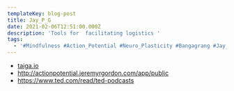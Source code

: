 ```yaml
---
templateKey: blog-post
title: Jay_P_G
date: 2021-02-06T12:51:00.000Z
description: 'Tools for  facilitating logistics '
tags:
  - '#Mindfulness #Action_Potential #Neuro_Plasticity #Bangagrang #Jay_PG'
---
```

* [taiga.io](taiga.io)
* <http://actionpotential.jeremyrgordon.com/app/public>
* <https://www.ted.com/read/ted-podcasts>
